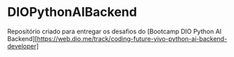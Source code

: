 # DIOPythonAIBackend
Repositório criado para entregar os desafios do [Bootcamp DIO Python AI Backend][https://web.dio.me/track/coding-future-vivo-python-ai-backend-developer]
